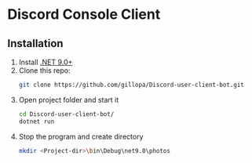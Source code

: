 # Discord Console Client

## Installation
1. Install [.NET 9.0+](https://dotnet.microsoft.com/download)
2. Clone this repo:
   ```bash
   git clone https://github.com/gillopa/Discord-user-client-bot.git
3. Open project folder and start it
   ```bash
   cd Discord-user-client-bot/
   dotnet run
4. Stop the program and create directory 
   ```bash 
   mkdir <Project-dir>\bin\Debug\net9.0\photos
